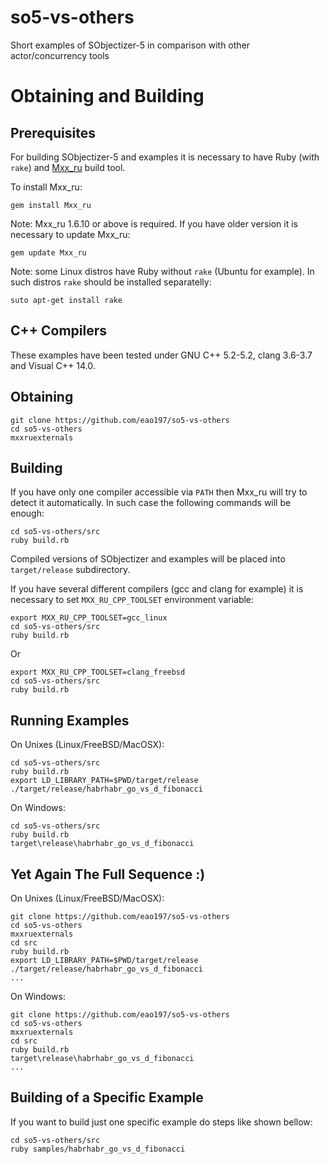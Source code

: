 # so5-vs-others
Short examples of SObjectizer-5 in comparison with other actor/concurrency tools

# Obtaining and Building

## Prerequisites

For building SObjectizer-5 and examples it is necessary to have Ruby (with `rake`) and [Mxx_ru](https://sourceforge.net/projects/mxxru/) build tool.

To install Mxx\_ru:
```
gem install Mxx_ru
```
Note: Mxx\_ru 1.6.10 or above is required. If you have older version it is necessary to update Mxx\_ru:
```
gem update Mxx_ru
```
Note: some Linux distros have Ruby without `rake` (Ubuntu for example). In such distros `rake` should be installed separatelly:
```
suto apt-get install rake
```
## C++ Compilers

These examples have been tested under GNU C++ 5.2-5.2, clang 3.6-3.7 and Visual C++ 14.0.

## Obtaining

```
git clone https://github.com/eao197/so5-vs-others
cd so5-vs-others
mxxruexternals
```

## Building

If you have only one compiler accessible via `PATH` then Mxx_ru will try to detect it automatically. In such case the following commands will be enough:
```
cd so5-vs-others/src
ruby build.rb
```
Compiled versions of SObjectizer and examples will be placed into `target/release` subdirectory.

If you have several different compilers (gcc and clang for example) it is necessary to set `MXX_RU_CPP_TOOLSET` environment variable:
```
export MXX_RU_CPP_TOOLSET=gcc_linux
cd so5-vs-others/src
ruby build.rb
```
Or
```
export MXX_RU_CPP_TOOLSET=clang_freebsd
cd so5-vs-others/src
ruby build.rb
```

## Running Examples

On Unixes (Linux/FreeBSD/MacOSX):
```
cd so5-vs-others/src
ruby build.rb
export LD_LIBRARY_PATH=$PWD/target/release
./target/release/habrhabr_go_vs_d_fibonacci
```
On Windows:
```
cd so5-vs-others/src
ruby build.rb
target\release\habrhabr_go_vs_d_fibonacci
```

## Yet Again The Full Sequence :)

On Unixes (Linux/FreeBSD/MacOSX):
```
git clone https://github.com/eao197/so5-vs-others
cd so5-vs-others
mxxruexternals
cd src
ruby build.rb
export LD_LIBRARY_PATH=$PWD/target/release
./target/release/habrhabr_go_vs_d_fibonacci
...
```
On Windows:
```
git clone https://github.com/eao197/so5-vs-others
cd so5-vs-others
mxxruexternals
cd src
ruby build.rb
target\release\habrhabr_go_vs_d_fibonacci
...
```
## Building of a Specific Example

If you want to build just one specific example do steps like shown bellow:
```
cd so5-vs-others/src
ruby samples/habrhabr_go_vs_d_fibonacci
```
